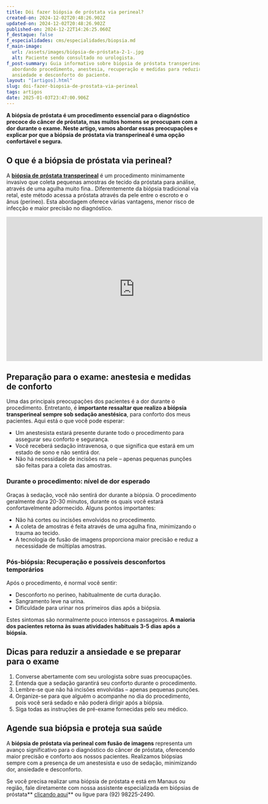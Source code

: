 ```yaml
---
title: Dói fazer biópsia de próstata via perineal?
created-on: 2024-12-02T20:48:26.902Z
updated-on: 2024-12-02T20:48:26.902Z
published-on: 2024-12-22T14:26:25.060Z
f_destaque: false
f_especialidades: cms/especialidades/biopsia.md
f_main-image:
  url: /assets/images/biópsia-de-próstata-2-1-.jpg
  alt: Paciente sendo consultado no urologista.
f_post-summary: Guia informativo sobre biópsia de próstata transperineal,
  abordando procedimento, anestesia, recuperação e medidas para reduzir
  ansiedade e desconforto do paciente.
layout: "[artigos].html"
slug: doi-fazer-biopsia-de-prostata-via-perineal
tags: artigos
date: 2025-01-03T23:47:00.906Z
---
```

**A biópsia de próstata é um procedimento essencial para o diagnóstico precoce do câncer de próstata, mas muitos homens se preocupam com a dor durante o exame. Neste artigo, vamos abordar essas preocupações e explicar por que a biópsia de próstata via transperineal é uma opção confortável e segura.**

## **O que é a biópsia de próstata via perineal?**

A [**biópsia de** **próstata** **transperineal**](https://uroconsult.com.br/artigos/biopsia-de-prostata-transperineal-em-manaus/) é um procedimento minimamente invasivo que coleta pequenas amostras de tecido da próstata para análise, através de uma agulha muito fina.. Diferentemente da biópsia tradicional via retal, este método acessa a próstata através da pele entre o escroto e o ânus (períneo). Esta abordagem oferece várias vantagens, menor risco de infecção e maior precisão no diagnóstico.

<iframe width="668" height="376" src="https://www.youtube.com/embed/MnAOA5Kqe4o?list=PL2N9o0WBU1CbmikxiHCPDmwSOgMDwncQ6" title="Biópsia de próstata transperineal com fusão de imagens" frameborder="0" allow="accelerometer; autoplay; clipboard-write; encrypted-media; gyroscope; picture-in-picture; web-share" referrerpolicy="strict-origin-when-cross-origin" allowfullscreen></iframe>

## **Preparação para o exame: anestesia e medidas de conforto**

Uma das principais preocupações dos pacientes é a dor durante o procedimento. Entretanto, é **importante ressaltar que realizo a biópsia transperineal sempre sob sedação anestésica**, para conforto dos meus pacientes. Aqui está o que você pode esperar:

* Um anestesista estará presente durante todo o procedimento para assegurar seu conforto e segurança.
* Você receberá sedação intravenosa, o que significa que estará em um estado de sono e não sentirá dor.
* Não há necessidade de incisões na pele – apenas pequenas punções são feitas para a coleta das amostras.

### **Durante o procedimento: nível de dor esperado**

Graças à sedação, você não sentirá dor durante a biópsia. O procedimento geralmente dura 20-30 minutos, durante os quais você estará confortavelmente adormecido. Alguns pontos importantes:

* Não há cortes ou incisões envolvidos no procedimento.
* A coleta de amostras é feita através de uma agulha fina, minimizando o trauma ao tecido.
* A tecnologia de fusão de imagens proporciona maior precisão e reduz a necessidade de múltiplas amostras.

### **Pós-biópsia: Recuperação e possíveis desconfortos temporários**

Após o procedimento, é normal você sentir:

* Desconforto no períneo, habitualmente de curta duração.
* Sangramento leve na urina.
* Dificuldade para urinar nos primeiros dias após a biópsia.

Estes sintomas são normalmente pouco intensos e passageiros. **A maioria dos pacientes retorna às suas atividades habituais 3-5 dias após a biópsia.**

## **Dicas para reduzir a ansiedade e se preparar para o exame**

1. Converse abertamente com seu urologista sobre suas preocupações.
2. Entenda que a sedação garantirá seu conforto durante o procedimento.
3. Lembre-se que não há incisões envolvidas – apenas pequenas punções.
4. Organize-se para que alguém o acompanhe no dia do procedimento, pois você será sedado e não poderá dirigir após a biópsia.
5. Siga todas as instruções de pré-exame fornecidas pelo seu médico.

## **Agende sua biópsia e proteja sua saúde**

A **biópsia de próstata via perineal com fusão de imagens** representa um avanço significativo para o diagnóstico do câncer de próstata, oferecendo maior precisão e conforto aos nossos pacientes. Realizamos biópsias sempre com a presença de um anestesista e uso de sedação, minimizando dor, ansiedade e desconforto.

Se você precisa realizar uma biópsia de próstata e está em Manaus ou região, fale diretamente com nossa assistente especializada em biópsias de próstata** [clicando aqui](https://api.whatsapp.com/send?phone=5592982252490)** ou ligue para (92) 98225-2490.